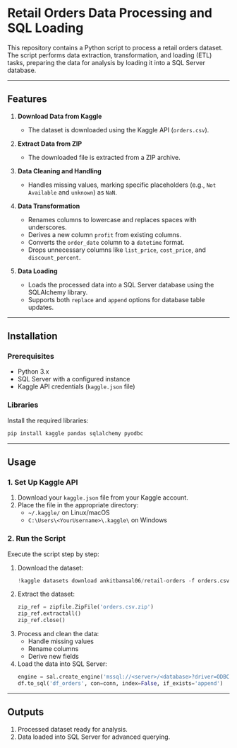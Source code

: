 # Retail Orders Data Processing and SQL Loading

This repository contains a Python script to process a retail orders dataset. The script performs data extraction, transformation, and loading (ETL) tasks, preparing the data for analysis by loading it into a SQL Server database.

---

## Features

1. **Download Data from Kaggle**  
   - The dataset is downloaded using the Kaggle API (`orders.csv`).

2. **Extract Data from ZIP**  
   - The downloaded file is extracted from a ZIP archive.

3. **Data Cleaning and Handling**  
   - Handles missing values, marking specific placeholders (e.g., `Not Available` and `unknown`) as `NaN`.

4. **Data Transformation**  
   - Renames columns to lowercase and replaces spaces with underscores.
   - Derives a new column `profit` from existing columns.
   - Converts the `order_date` column to a `datetime` format.
   - Drops unnecessary columns like `list_price`, `cost_price`, and `discount_percent`.

5. **Data Loading**  
   - Loads the processed data into a SQL Server database using the SQLAlchemy library.
   - Supports both `replace` and `append` options for database table updates.

---

## Installation

### Prerequisites
- Python 3.x
- SQL Server with a configured instance
- Kaggle API credentials (`kaggle.json` file)

### Libraries
Install the required libraries:
```bash
pip install kaggle pandas sqlalchemy pyodbc
```

---

## Usage

### 1. Set Up Kaggle API
1. Download your `kaggle.json` file from your Kaggle account.
2. Place the file in the appropriate directory:
   - `~/.kaggle/` on Linux/macOS
   - `C:\Users\<YourUsername>\.kaggle\` on Windows

### 2. Run the Script
Execute the script step by step:
1. Download the dataset:
   ```python
   !kaggle datasets download ankitbansal06/retail-orders -f orders.csv
   ```
2. Extract the dataset:
   ```python
   zip_ref = zipfile.ZipFile('orders.csv.zip') 
   zip_ref.extractall()
   zip_ref.close()
   ```
3. Process and clean the data:
   - Handle missing values
   - Rename columns
   - Derive new fields
4. Load the data into SQL Server:
   ```python
   engine = sal.create_engine('mssql://<server>/<database>?driver=ODBC+DRIVER+17+FOR+SQL+SERVER')
   df.to_sql('df_orders', con=conn, index=False, if_exists='append')
   ```

---

## Outputs
1. Processed dataset ready for analysis.
2. Data loaded into SQL Server for advanced querying.
